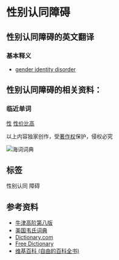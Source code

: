 # 性别认同障碍

## 性别认同障碍的英文翻译

### 基本释义

-   [gender identity disorder](https://dict.cn/gender%20identity%20disorder)

## 性别认同障碍的相关资料：

### 临近单词

[性](https://dict.cn/%E6%80%A7) [性价比高](https://dict.cn/%E6%80%A7%E4%BB%B7%E6%AF%94%E9%AB%98)

以上内容独家创作，受[著作权](https://about.dict.cn/copyrightstatement)保护，侵权必究

![海词词典](https://i1.haidii.com/v/1493890443/i1/images/brand.png)

## 标签

性别认同 障碍

## 参考资料

- [牛津高阶第八版](https://www.oxfordlearnersdictionaries.com/definition/english/%E6%80%A7%E5%88%AB%E8%AE%A4%E5%90%8C%E9%9A%9C%E7%A2%8D)
- [美国韦氏词典](https://www.merriam-webster.com/dictionary/%E6%80%A7%E5%88%AB%E8%AE%A4%E5%90%8C%E9%9A%9C%E7%A2%8D)
- [Dictionary.com](http://dictionary.reference.com/browse/%E6%80%A7%E5%88%AB%E8%AE%A4%E5%90%8C%E9%9A%9C%E7%A2%8D)
- [Free Dictionary](http://www.thefreedictionary.com/%E6%80%A7%E5%88%AB%E8%AE%A4%E5%90%8C%E9%9A%9C%E7%A2%8D)
- [维基百科 (自由的百科全书)](https://en.wikipedia.org/w/index.php?search=%E6%80%A7%E5%88%AB%E8%AE%A4%E5%90%8C%E9%9A%9C%E7%A2%8D)